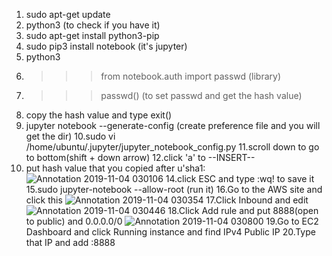 1. sudo apt-get update  
2. python3 (to check if you have it)
3. sudo apt-get install python3-pip
4. sudo pip3 install notebook (it's jupyter)
5. python3
6. >>> from notebook.auth import passwd (library)
7. >>> passwd() (to set passwd and get the hash value)
8. copy the hash value and type exit()
9. jupyter notebook --generate-config (create preference file and you will get the dir)
10.sudo vi /home/ubuntu/.jupyter/jupyter_notebook_config.py
11.scroll down to go to bottom(shift + down arrow)
12.click 'a' to --INSERT--
13. put hash value that you copied after u'sha1:
![Annotation 2019-11-04 030106](https://user-images.githubusercontent.com/22506281/68116325-617fad00-feaf-11e9-843d-7ec813fb30f6.png)
14.click ESC and type :wq! to save it
15.sudo jupyter-notebook --allow-root (run it)
16.Go to the AWS site and click this
![Annotation 2019-11-04 030354](https://user-images.githubusercontent.com/22506281/68116459-bfac9000-feaf-11e9-9a72-11102b159ad6.png)
17.Click Inbound and edit
![Annotation 2019-11-04 030446](https://user-images.githubusercontent.com/22506281/68116516-e1a61280-feaf-11e9-90a1-d281a136bb50.png)
18.Click Add rule and put 8888(open to public) and 0.0.0.0/0
![Annotation 2019-11-04 030800](https://user-images.githubusercontent.com/22506281/68116696-52e5c580-feb0-11e9-8e46-66c8fb95d4ad.png)
19.Go to EC2 Dashboard and click Running instance and find IPv4 Public IP
20.Type that IP and add :8888
 

